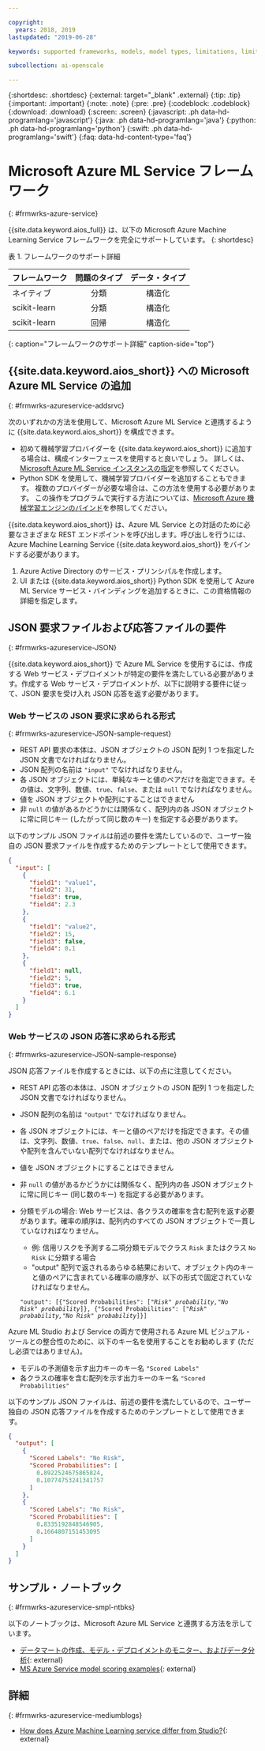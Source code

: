 ```yaml
---

copyright:
  years: 2018, 2019
lastupdated: "2019-06-28"

keywords: supported frameworks, models, model types, limitations, limits, azure

subcollection: ai-openscale

---
```


{:shortdesc: .shortdesc}
{:external: target="_blank" .external}
{:tip: .tip}
{:important: .important}
{:note: .note}
{:pre: .pre}
{:codeblock: .codeblock}
{:download: .download}
{:screen: .screen}
{:javascript: .ph data-hd-programlang='javascript'}
{:java: .ph data-hd-programlang='java'}
{:python: .ph data-hd-programlang='python'}
{:swift: .ph data-hd-programlang='swift'}
{:faq: data-hd-content-type='faq'}

# Microsoft Azure ML Service フレームワーク
{: #frmwrks-azure-service}

{{site.data.keyword.aios_full}} は、以下の Microsoft Azure Machine Learning Service フレームワークを完全にサポートしています。
{: shortdesc}

表 1. フレームワークのサポート詳細

| フレームワーク | 問題のタイプ | データ・タイプ |
|:---|:---:|:---:|
| ネイティブ | 分類 | 構造化 |
| scikit-learn | 分類 | 構造化 |
| scikit-learn | 回帰 | 構造化 |
{: caption="フレームワークのサポート詳細" caption-side="top"}

## {{site.data.keyword.aios_short}} への Microsoft Azure ML Service の追加
{: #frmwrks-azureservice-addsrvc}

次のいずれかの方法を使用して、Microsoft Azure ML Service と連携するように {{site.data.keyword.aios_short}} を構成できます。

- 初めて機械学習プロバイダーを {{site.data.keyword.aios_short}} に追加する場合は、構成インターフェースを使用すると良いでしょう。 詳しくは、[Microsoft Azure ML Service インスタンスの指定](/docs/services/ai-openscale?topic=ai-openscale-connect-azureservice)を参照してください。
- Python SDK を使用して、機械学習プロバイダーを追加することもできます。 複数のプロバイダーが必要な場合は、この方法を使用する必要があります。 この操作をプログラムで実行する方法については、[Microsoft Azure 機械学習エンジンのバインド](/docs/services/ai-openscale?topic=ai-openscale-cml-azsrvconfig#cml-azsrvbind)を参照してください。


{{site.data.keyword.aios_short}} は、Azure ML Service との対話のために必要なさまざまな REST エンドポイントを呼び出します。呼び出しを行うには、Azure Machine Learning Service {{site.data.keyword.aios_short}} をバインドする必要があります。

1. Azure Active Directory のサービス・プリンシパルを作成します。
2. UI または {{site.data.keyword.aios_short}} Python SDK を使用して Azure ML Service サービス・バインディングを追加するときに、この資格情報の詳細を指定します。

## JSON 要求ファイルおよび応答ファイルの要件
{: #frmwrks-azureservice-JSON}

{{site.data.keyword.aios_short}} で Azure ML Service を使用するには、作成する Web サービス・デプロイメントが特定の要件を満たしている必要があります。作成する Web サービス・デプロイメントが、以下に説明する要件に従って、JSON 要求を受け入れ JSON 応答を返す必要があります。

### Web サービスの JSON 要求に求められる形式
{: #frmwrks-azureservice-JSON-sample-request}

- REST API 要求の本体は、JSON オブジェクトの JSON 配列 1 つを指定した JSON 文書でなければなりません。
- JSON 配列の名前は `"input"` でなければなりません。
- 各 JSON オブジェクトには、単純なキーと値のペアだけを指定できます。その値は、文字列、数値、`true`、`false`、または `null` でなければなりません。
- 値を JSON オブジェクトや配列にすることはできません
- 非 `null` の値があるかどうかには関係なく、配列内の各 JSON オブジェクトに常に同じキー (したがって同じ数のキー) を指定する必要があります。


以下のサンプル JSON ファイルは前述の要件を満たしているので、ユーザー独自の JSON 要求ファイルを作成するためのテンプレートとして使用できます。


```JSON
{
  "input": [
    {
      "field1": "value1",
      "field2": 31,
      "field3": true,
      "field4": 2.3
    },
    {
      "field1": "value2",
      "field2": 15,
      "field3": false,
      "field4": 0.1
    },
    {
      "field1": null,
      "field2": 5,
      "field3": true,
      "field4": 6.1
    }
  ]
}
```


### Web サービスの JSON 応答に求められる形式
{: #frmwrks-azureservice-JSON-sample-response}

JSON 応答ファイルを作成するときには、以下の点に注意してください。

- REST API 応答の本体は、JSON オブジェクトの JSON 配列 1 つを指定した JSON 文書でなければなりません。
- JSON 配列の名前は `"output"` でなければなりません。
- 各 JSON オブジェクトには、キーと値のペアだけを指定できます。その値は、文字列、数値、`true`、`false`、`null`、または、他の JSON オブジェクトや配列を含んでいない配列でなければなりません。
- 値を JSON オブジェクトにすることはできません
- 非 `null` の値があるかどうかには関係なく、配列内の各 JSON オブジェクトに常に同じキー (同じ数のキー) を指定する必要があります。
- 分類モデルの場合: Web サービスは、各クラスの確率を含む配列を返す必要があります。確率の順序は、配列内のすべての JSON オブジェクトで一貫していなければなりません。
  - 例: 信用リスクを予測する二項分類モデルでクラス `Risk` またはクラス `No Risk` に分類する場合
  - "output" 配列で返されるあらゆる結果において、オブジェクト内のキーと値のペアに含まれている確率の順序が、以下の形式で固定されていなければなりません。
  
  <code>"output": [{"Scored Probabilities": [<i>"Risk" probability,"No Risk" probability</i>]}, {"Scored Probabilities": [<i>"Risk" probability,"No Risk" probability</i>]}]</code>

Azure ML Studio および Service の両方で使用される Azure ML ビジュアル・ツールとの整合性のために、以下のキー名を使用することをお勧めします (ただし必須ではありません)。

- モデルの予測値を示す出力キーのキー名 `"Scored Labels"`
- 各クラスの確率を含む配列を示す出力キーのキー名 `"Scored Probabilities"`

以下のサンプル JSON ファイルは、前述の要件を満たしているので、ユーザー独自の JSON 応答ファイルを作成するためのテンプレートとして使用できます。


```JSON
{
  "output": [
    {
      "Scored Labels": "No Risk",
      "Scored Probabilities": [
        0.8922524675865824,
        0.10774753241341757
      ]
    },
    {
      "Scored Labels": "No Risk",
      "Scored Probabilities": [
        0.8335192848546905,
        0.1664807151453095
      ]
    }
  ]
}
```

## サンプル・ノートブック
{: #frmwrks-azureservice-smpl-ntbks}

以下のノートブックは、Microsoft Azure ML Service と連携する方法を示しています。

- [データマートの作成、モデル・デプロイメントのモニター、およびデータ分析](https://github.com/pmservice/ai-openscale-tutorials/blob/master/notebooks/AI%20OpenScale%20and%20Azure%20ML%20Studio%20Engine.ipynb){: external}
- [MS Azure Service model scoring examples](https://dataplatform.cloud.ibm.com/analytics/notebooks/v2/0d4ebd8d-87cb-4c38-8ba8-37f5623df131/view?access_token=fcb2c411aed913bf94f86f434184db67aef1a6b304824b86b4ad63686e4890be){: external}

## 詳細
{: #frmwrks-azureservice-mediumblogs}

- [How does Azure Machine Learning service differ from Studio?](https://docs.microsoft.com/en-us/azure/machine-learning/service/overview-what-is-azure-ml#how-does-azure-machine-learning-service-differ-from-studio){: external}
